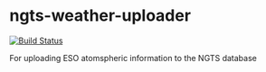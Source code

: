ngts-weather-uploader
=====================

[![Build Status](https://travis-ci.org/NGTS/ngts-weather-uploader.svg?branch=master)](https://travis-ci.org/NGTS/ngts-weather-uploader)

For uploading ESO atomspheric information to the NGTS database
